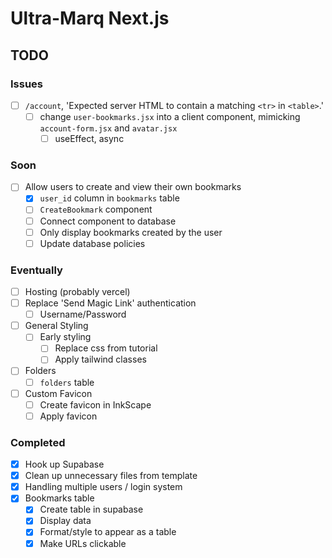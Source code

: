 # Ultra-Marq Next.js

## TODO

### Issues

- [ ] `/account`, 'Expected server HTML to contain a matching `<tr>` in `<table>`.'
  - [ ] change `user-bookmarks.jsx` into a client component, mimicking `account-form.jsx` and `avatar.jsx`
    - [ ] useEffect, async

### Soon

- [ ] Allow users to create and view their own bookmarks
  - [x] `user_id` column in `bookmarks` table
  - [ ] `CreateBookmark` component
  - [ ] Connect component to database
  - [ ] Only display bookmarks created by the user
  - [ ] Update database policies

### Eventually

- [ ] Hosting (probably vercel)
- [ ] Replace 'Send Magic Link' authentication
  - [ ] Username/Password
- [ ] General Styling
  - [ ] Early styling
    - [ ] Replace css from tutorial
    - [ ] Apply tailwind classes
- [ ] Folders
  - [ ] `folders` table
- [ ] Custom Favicon
  - [ ] Create favicon in InkScape
  - [ ] Apply favicon

### Completed

- [x] Hook up Supabase
- [x] Clean up unnecessary files from template
- [x] Handling multiple users / login system
- [x] Bookmarks table
  - [x] Create table in supabase
  - [x] Display data
  - [x] Format/style to appear as a table
  - [x] Make URLs clickable
